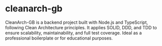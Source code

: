 # cleanarch-gb
CleanArch-GB is a backend project built with Node.js and TypeScript, following Clean Architecture principles. It applies SOLID, DDD, and TDD to ensure scalability, maintainability, and full test coverage. Ideal as a professional boilerplate or for educational purposes.
